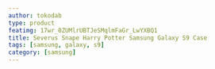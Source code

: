 ```yaml
---
author: tokodab
type: product
featimg: 17wr_0ZUMlrUBTJeSMqlmFaGr_LwYXBQ1
title: Severus Snape Harry Potter Samsung Galaxy S9 Case
tags: [samsung, galaxy, s9]
category: [samsung]
---
```


